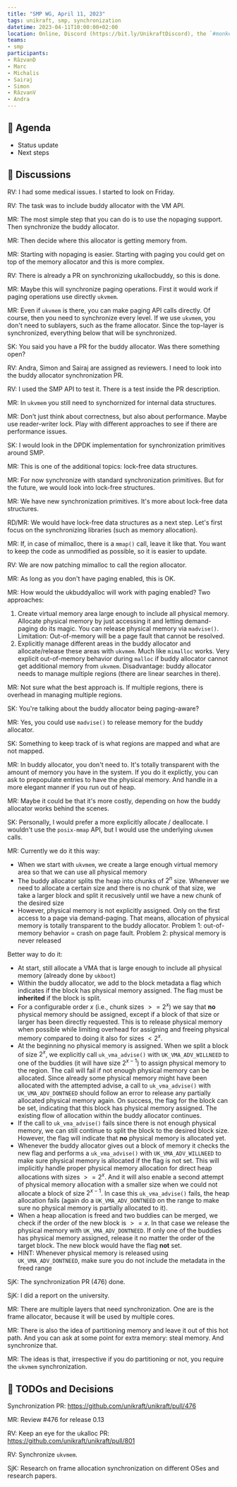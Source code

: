 ```yaml
---
title: "SMP WG, April 11, 2023"
tags: unikraft, smp, synchronization
datetime: 2023-04-11T10:00:00+02:00
location: Online, Discord (https://bit.ly/UnikraftDiscord), the `#monkey-business` voice channel
teams:
- smp
participants:
- RăzvanD
- Marc
- Michalis
- Sairaj
- Simon
- RăzvanV
- Andra
---
```


## :dart: Agenda

- Status update
- Next steps

## :closed_book: Discussions

RV: I had some medical issues.
I started to look on Friday.

RV: The task was to include buddy allocator with the VM API.

MR: The most simple step that you can do is to use the nopaging support.
Then synchronize the buddy allocator.

MR: Then decide where this allocator is getting memory from.

MR: Starting with nopaging is easier.
Starting with paging you could get on top of the memory allocator and this is more complex.

RV: There is already a PR on synchronizing ukallocbuddy, so this is done.

MR: Maybe this will synchronize paging operations.
First it would work if paging operations use directly `ukvmem`.

MR: Even if `ukvmem` is there, you can make paging API calls directly.
Of course, then you need to synchronize every level.
If we use `ukvmem`, you don't need to sublayers, such as the frame allocator.
Since the top-layer is synchronized, everything below that will be synchronized.

SK: You said you have a PR for the buddy allocator.
Was there something open?

RV: Andra, Simon and Sairaj are assigned as reviewers.
I need to look into the buddy allocator synchronization PR.

RV: I used the SMP API to test it.
There is a test inside the PR description.

MR: In `ukvmem` you still need to synchornized for internal data structures.

MR: Don't just think about correctness, but also about performance.
Maybe use reader-writer lock.
Play with different approaches to see if there are performance issues.

SK: I would look in the DPDK implementation for synchronization primitives around SMP.

MR: This is one of the additional topics: lock-free data structures.

MR: For now synchronize with standard synchronization primitives.
But for the future, we would look into lock-free structures.

MR: We have new synchronization primitives.
It's more about lock-free data structures.

RD/MR: We would have lock-free data structures as a next step.
Let's first focus on the synchronizing libraries (such as memory allocation).

MR: If, in case of mimalloc, there is a `mmap()` call, leave it like that.
You want to keep the code as unmodified as possible, so it is easier to update.

RV: We are now patching mimalloc to call the region allocator.

MR: As long as you don't have paging enabled, this is OK.

MR: How would the ukbuddyalloc will work with paging enabled?
Two approaches: 
1) Create virtual memory area large enough to include all physical memory. Allocate physical memory by just accessing it and letting demand-paging do its magic. You can release physical memory via `madvise()`. Limitation: Out-of-memory will be a page fault that cannot be resolved.
2) Explicitly manage different areas in the buddy allocator and allocate/release these areas with `ukvmem`. Much like `mimalloc` works. Very explicit out-of-memory behavior during `malloc` if buddy allocator cannot get additional memory from `ukvmem`. Disadvantage: buddy allocator needs to manage multiple regions (there are linear searches in there).

MR: Not sure what the best approach is.
If multiple regions, there is overhead in managing multiple regions.

SK: You're talking about the buddy allocator being paging-aware?

MR: Yes, you could use `madvise()` to release memory for the buddy allocator.

SK: Something to keep track of is what regions are mapped and what are not mapped.

MR: In buddy allocator, you don't need to.
It's totally transparent with the amount of memory you have in the system.
If you do it explictly, you can ask to prepopulate entries to have the physical memory.
And handle in a more elegant manner if you run out of heap.

MR: Maybe it could be that it's more costly, depending on how the buddy allocator works behind the scenes.

SK: Personally, I would prefer a more explicitly allocate / deallocate.
I wouldn't use the `posix-mmap` API, but I would use the underlying `ukvmem` calls.

MR: 
Currently we do it this way:
+ When we start with `ukvmem`, we create a large enough virtual memory area so that we can use all physical memory
+ The buddy allocator splits the heap into chunks of $2^n$ size. Whenever we need to allocate a certain size and there is no chunk of that size, we take a larger block and split it recusively until we have a new chunk of the desired size
+ However, physical memory is not explicitly assigned. Only on the first access to a page via demand-paging. That means, allocation of physical memory is totally transparent to the buddy allocator. Problem 1: out-of-memory behavior = crash on page fault. Problem 2: physical memory is never released

Better way to do it:
+ At start, still allocate a VMA that is large enough to include all physical memory (already done by `ukboot`)
+ Within the buddy allocator, we add to the block metadata a flag which indicates if the block has physical memory assigned. The flag must be **inherited** if the block is split.
+ For a configurable order $x$ (i.e., chunk sizes $>= 2^x$) we say that **no** physical memory should be assigned, except if a block of that size or larger has been directly requested. This is to release physical memory when possible while limiting overhead for assigning and freeing physical memory compared to doing it also for sizes $<2^x$.
+ At the beginning no physical memory is assigned. When we split a block of size $2^x$, we explicitly call `uk_vma_advise()` with `UK_VMA_ADV_WILLNEED` to one of the buddies (it will have size $2^{x-1}$) to assign physical memory to the region. The call will fail if not enough physical memory can be allocated. Since already some physical memory might have been allocated with the attempted advise, a call to `uk_vma_advise()` with `UK_VMA_ADV_DONTNEED` should follow an error to release any partially allocated physical memory again. On success, the flag for the block can be set, indicating that this block has physical memory assigned. The existing flow of allocation within the buddy allocator continues.
+ If the call to `uk_vma_advise()` fails since there is not enough physical memory, we can still continue to split the block to the desired block size. However, the flag will indicate that **no** physical memory is allocated yet.
+ Whenever the buddy allocator gives out a block of memory it checks the new flag and performs a `uk_vma_advise()` with `UK_VMA_ADV_WILLNEED` to make sure physical memory is allocated if the flag is not set. This will implicitly handle proper physical memory allocation for direct heap allocations with sizes $>=2^x$. And it will also enable a second attempt of physical memory allocation with a smaller size when we could not allocate a block of size $2^{x-1}$. In case this `uk_vma_advise()` fails, the heap allocation fails (again do a `UK_VMA_ADV_DONTNEED` on the range to make sure no physical memory is partially allocated to it).
+ When a heap allocation is freed and two buddies can be merged, we check if the order of the new block is $>=x$. In that case we release the physical memory with `UK_VMA_ADV_DONTNEED`. If only one of the buddies has physical memory assigned, release it no matter the order of the target block. The new block would have the flag **not** set.
+ HINT: Whenever physical memory is released using `UK_VMA_ADV_DONTNEED`, make sure you do not include the metadata in the freed range

SjK: The synchronization PR (476) done.

SjK: I did a report on the university.

MR: There are multiple layers that need synchronization.
One are is the frame allocator, because it will be used by multiple cores.

MR: There is also the idea of partitioning memory and leave it out of this hot path.
And you can ask at some point for extra memory: steal memory.
And synchronize that.

MR: The ideas is that, irrespective if you do partitioning or not, you require the `ukvmem` synchronization.

## :wrench: TODOs and Decisions

Synchronization PR: https://github.com/unikraft/unikraft/pull/476

MR: Review #476 for release 0.13

RV: Keep an eye for the ukalloc PR: https://github.com/unikraft/unikraft/pull/801

RV: Synchronize `ukvmem`.

SjK: Research on frame allocation synchronization on different OSes and research papers.
